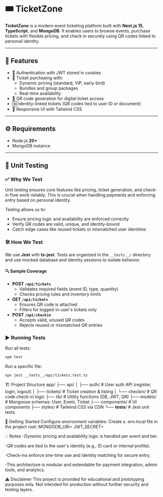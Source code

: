 # 🎟️ TicketZone

**TicketZone** is a modern event ticketing platform built with **Next.js 15**, **TypeScript**, and **MongoDB**. It enables users to browse events, purchase tickets with flexible pricing, and check in securely using QR codes linked to personal identity.

---

## 🚀 Features

- 🔐 Authentication with JWT stored in cookies  
- 🛒 Ticket purchasing with:
  - Dynamic pricing (standard, VIP, early-bird)
  - Bundles and group packages
  - Real-time availability
- 📲 QR code generation for digital ticket access
- 🆔 Identity-linked tickets (QR codes tied to user ID or document)
- 🎨 Responsive UI with Tailwind CSS

---

## ⚙️ Requirements

- Node.js **20+**
- MongoDB instance

---

## 🧪 Unit Testing

### ✅ Why We Test

Unit testing ensures core features like pricing, ticket generation, and check-in flow work reliably. This is crucial when handling payments and enforcing entry based on personal identity.

Testing allows us to:

- Ensure pricing logic and availability are enforced correctly
- Verify QR codes are valid, unique, and identity-bound
- Catch edge cases like reused tickets or mismatched user identities

### 🛠️ How We Test

We use **Jest** with **ts-jest**. Tests are organized in the `__tests__/` directory and use mocked database and identity sessions to isolate behavior.

#### 🔍 Sample Coverage

- **POST `/api/tickets`**
  - Validates required fields (event ID, type, quantity)
  - Checks pricing rules and inventory limits
- **GET `/api/tickets`**
  - Ensures QR code is attached
  - Filters for logged-in user's tickets only
- **POST `/api/checkin`**
  - Accepts valid, unused QR codes
  - Rejects reused or mismatched QR entries

### ▶️ Running Tests

Run all tests:

```bash
npm test
```
Run a specific file:
```
npx jest __tests__/api/tickets.test.ts
```
🏗️ Project Structure
app/
├── api/
│   ├── auth/        # User auth API (register, login, logout)
│   ├── tickets/     # Ticket creation & listing
│   └── checkin/     # QR code check-in logic
├── lib/             # Utility functions (DB, JWT, QR)
├── models/          # Mongoose schemas: User, Event, Ticket
├── components/      # UI components
├── styles/          # Tailwind CSS via CDN
└── __tests__/       # Jest unit tests

📝 Getting Started
Configure environment variables:
Create a .env.local file in the project root:
MONGODB_URI=<your MongoDB connection string>
JWT_SECRET=<your secret string>

💡 Notes
-Dynamic pricing and availability logic is handled per event and tier.

-QR codes are tied to the user's identity (e.g., ID card or internal profile).

-Check-ins enforce one-time use and identity matching for secure entry.

-This architecture is modular and extendable for payment integration, admin tools, and analytics.

⚠️ Disclaimer
This project is provided for educational and prototyping purposes only. Not intended for production without further security and testing layers.

